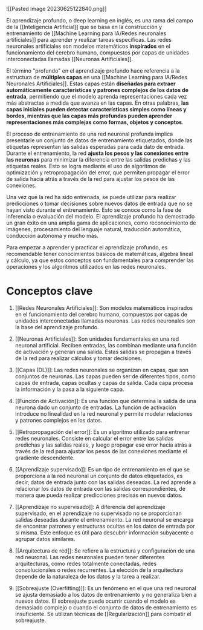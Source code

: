 ![[Pasted image 20230625122840.png]]

El aprendizaje profundo, o deep learning en inglés, es una rama del campo de la [[Inteligencia Artificial]] que se basa en la construcción y entrenamiento de [[Machine Learning para IA/Redes neuronales artificiales]] para aprender y realizar tareas específicas. Las redes neuronales artificiales son modelos matemáticos **inspirados** en el funcionamiento del cerebro humano, compuestos por capas de unidades interconectadas llamadas [[Neuronas Artificiales]].


El término "profundo" en el aprendizaje profundo hace referencia a la estructura de **múltiples capas** en una [[Machine Learning para IA/Redes Neuronales Artificiales]]. Estas capas están **diseñadas para extraer automáticamente características y patrones complejos de los datos de entrada**, permitiendo que el modelo aprenda representaciones cada vez más abstractas a medida que avanza en las capas. En otras palabras, **las capas iniciales pueden detectar características simples como líneas y bordes, mientras que las capas más profundas pueden aprender representaciones más complejas como formas, objetos y conceptos**.

El proceso de entrenamiento de una red neuronal profunda implica presentarle un conjunto de datos de entrenamiento etiquetados, donde las etiquetas representan las salidas esperadas para cada dato de entrada. Durante el entrenamiento, la red **ajusta los pesos y las conexiones entre las neuronas** para minimizar la diferencia entre las salidas predichas y las etiquetas reales. Esto se logra mediante el uso de algoritmos de optimización y retropropagación del error, que permiten propagar el error de salida hacia atrás a través de la red para ajustar los pesos de las conexiones.

Una vez que la red ha sido entrenada, se puede utilizar para realizar predicciones o tomar decisiones sobre nuevos datos de entrada que no se hayan visto durante el entrenamiento. Esto se conoce como la fase de inferencia o evaluación del modelo. El aprendizaje profundo ha demostrado un gran éxito en una amplia gama de aplicaciones, como reconocimiento de imágenes, procesamiento del lenguaje natural, traducción automática, conducción autónoma y mucho más.

Para empezar a aprender y practicar el aprendizaje profundo, es recomendable tener conocimientos básicos de matemáticas, álgebra lineal y cálculo, ya que estos conceptos son fundamentales para comprender las operaciones y los algoritmos utilizados en las redes neuronales.

# Conceptos clave

1. [[Redes Neuronales Artificiales]]: Son modelos matemáticos inspirados en el funcionamiento del cerebro humano, compuestos por capas de unidades interconectadas llamadas neuronas. Las redes neuronales son la base del aprendizaje profundo.

2. [[Neuronas Artificiales]]: Son unidades fundamentales en una red neuronal artificial. Reciben entradas, las combinan mediante una función de activación y generan una salida. Estas salidas se propagan a través de la red para realizar cálculos y tomar decisiones.

3. [[Capas (DL)]]: Las redes neuronales se organizan en capas, que son conjuntos de neuronas. Las capas pueden ser de diferentes tipos, como capas de entrada, capas ocultas y capas de salida. Cada capa procesa la información y la pasa a la siguiente capa.

4. [[Función de Activación]]: Es una función que determina la salida de una neurona dado un conjunto de entradas. La función de activación introduce no linealidad en la red neuronal y permite modelar relaciones y patrones complejos en los datos.

5. [[Retropropagación del error]]: Es un algoritmo utilizado para entrenar redes neuronales. Consiste en calcular el error entre las salidas predichas y las salidas reales, y luego propagar ese error hacia atrás a través de la red para ajustar los pesos de las conexiones mediante el gradiente descendente.

6. [[Aprendizaje supervisado]]: Es un tipo de entrenamiento en el que se proporciona a la red neuronal un conjunto de datos etiquetados, es decir, datos de entrada junto con las salidas deseadas. La red aprende a relacionar los datos de entrada con las salidas correspondientes, de manera que pueda realizar predicciones precisas en nuevos datos.

7. [[Aprendizaje no supervisado]]: A diferencia del aprendizaje supervisado, en el aprendizaje no supervisado no se proporcionan salidas deseadas durante el entrenamiento. La red neuronal se encarga de encontrar patrones y estructuras ocultas en los datos de entrada por sí misma. Este enfoque es útil para descubrir información subyacente o agrupar datos similares.

8. [[Arquitectura de red]]: Se refiere a la estructura y configuración de una red neuronal. Las redes neuronales pueden tener diferentes arquitecturas, como redes totalmente conectadas, redes convolucionales o redes recurrentes. La elección de la arquitectura depende de la naturaleza de los datos y la tarea a realizar.

9. [[Sobreajuste (Overfitting)]]: Es un fenómeno en el que una red neuronal se ajusta demasiado a los datos de entrenamiento y no generaliza bien a nuevos datos. El sobreajuste puede ocurrir cuando el modelo es demasiado complejo o cuando el conjunto de datos de entrenamiento es insuficiente. Se utilizan técnicas de [[Regularización]] para combatir el sobreajuste.